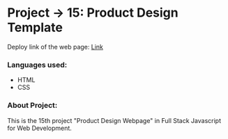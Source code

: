 # Project -> 15: Product Design Template

Deploy link of the web page:  [Link](https://product-design-landing-webpage-15.netlify.app)

### Languages used: 
  * HTML
  * CSS

### About Project: 
This is the 15th project "Product Design Webpage" in Full Stack Javascript for Web Development.  
